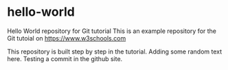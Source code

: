 # hello-world
Hello World repository for Git tutorial
This is an example repository for the Git tutoial on https://www.w3schools.com

This repository is built step by step in the tutorial.
Adding some random text here.
Testing a commit in the github site.
